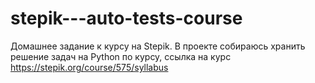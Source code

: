 # stepik---auto-tests-course
Домашнее задание к курсу на Stepik.
В проекте собираюсь хранить решение задач на Python по курсу, ссылка на курс https://stepik.org/course/575/syllabus
